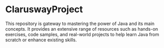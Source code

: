 # ClaruswayProject
This repository is gateway to mastering the power of Java and its main concepts. It provides an extensive range of resources such as hands-on exercises, code samples, and real-world projects to help learn Java from scratch or enhance existing skills.
